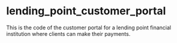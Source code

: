 # lending_point_customer_portal
This is the code of the customer portal for a lending point financial institution where clients can make their payments.
